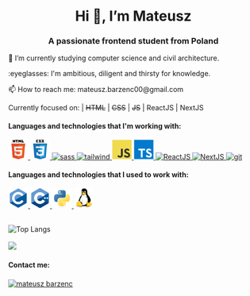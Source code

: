 <h1 align="center">Hi 👋, I’m Mateusz</h1>
<h3 align="center">A passionate frontend student from Poland</h3>
<p align="left">🌱 I’m currently studying computer science and civil architecture.</p>
<p>:eyeglasses: I'm ambitious, diligent and thirsty for knowledge.</p>
<p>📫 How to reach me: mateusz.barzenc00@gmail.com</p>
<p>Currently focused on: | <strike>HTML</strike> | <strike>CSS</strike> | <strike>JS</strike> | ReactJS | NextJS
<br>

<h4>Languages and technologies that I'm working with:</h4>
<p> 
  <a href="https://www.w3.org/html/" target="_blank" rel="noreferrer"> <img src="https://raw.githubusercontent.com/devicons/devicon/master/icons/html5/html5-original-wordmark.svg" alt="html5" width="40" height="40"/> </a> 
  <a href="https://www.w3schools.com/css/" target="_blank" rel="noreferrer"> <img src="https://raw.githubusercontent.com/devicons/devicon/master/icons/css3/css3-original-wordmark.svg" alt="css3" width="40" height="40"/> </a>
  <a href="https://sass-lang.com/" target="_blank" rel="noreferrer"> <img src="https://camo.githubusercontent.com/c38bf4a44750bd9b576a2259a5074dd277d63f0a412b5b1f31f54e516711ef5b/687474703a2f2f736173732d6c616e672e636f6d2f6173736574732f696d672f7374796c6567756964652f7365616c2d636f6c6f722d61656630333534632e706e67" alt="sass" width="40" height="40"/> </a> 
  <a href="https://tailwindcss.com/" target="_blank" rel="noreferrer"> <img src="https://upload.wikimedia.org/wikipedia/commons/thumb/d/d5/Tailwind_CSS_Logo.svg/2048px-Tailwind_CSS_Logo.svg.png" alt="tailwind" width="40" height="40"/> </a>
  <a href="https://developer.mozilla.org/en-US/docs/Web/JavaScript."_blank" rel="noreferrer"> <img src="https://raw.githubusercontent.com/devicons/devicon/master/icons/javascript/javascript-original.svg" alt="javascript" width="40" height="40"/> </a>
  <a href="https://www.typescriptlang.org/" target="_blank" rel="noreferrer"> <img src="https://raw.githubusercontent.com/devicons/devicon/master/icons/typescript/typescript-original.svg" alt="typescript" width="40" height="40"/> </a>
  <a href="https://reactjs.org/" target="_blank" rel="noreferrer"> <img src="https://upload.wikimedia.org/wikipedia/commons/thumb/a/a7/React-icon.svg/2300px-React-icon.svg.png" alt="ReactJS" width="40" height="40"/> </a>
  <a href="https://nextjs.org/" target="_blank" rel="noreferrer"> <img src="https://www.datocms-assets.com/75941/1657707878-nextjs_logo.png" alt="NextJS" width="40" height="40"/> </a>
  <a href="https://git-scm.com/" target="_blank" rel="noreferrer"> <img src="https://www.vectorlogo.zone/logos/git-scm/git-scm-icon.svg" alt="git" width="40" height="40"/> </a>
</p>

<h4>Languages and technologies that I used to work with:</h4>
  <a href="https://www.cprogramming.com/" target="_blank" rel="noreferrer"> <img src="https://raw.githubusercontent.com/devicons/devicon/master/icons/c/c-original.svg" alt="c" width="40" height="40"/> </a>
  <a href="https://www.w3schools.com/cpp/" target="_blank" rel="noreferrer"> <img src="https://raw.githubusercontent.com/devicons/devicon/master/icons/cplusplus/cplusplus-original.svg" alt="cplusplus" width="40" height="40"/> </a>
  <a href="https://www.python.org" target="_blank" rel="noreferrer"> <img src="https://raw.githubusercontent.com/devicons/devicon/master/icons/python/python-original.svg" alt="python" width="40" height="40"/> </a>
    <a href="https://www.linux.org/" target="_blank" rel="noreferrer"> <img src="https://raw.githubusercontent.com/devicons/devicon/master/icons/linux/linux-original.svg" alt="linux" width="40" height="40"/> </a>
    <br><br>

![Top Langs](https://github-readme-stats.vercel.app/api/top-langs/?username=mabarbar&layout=compact&theme=onedark&hide=html,shell,ruby)
<br><br>
![](https://komarev.com/ghpvc/?username=mabarbar&color=E06666&label=How+many+times+i+refreshed+my+Github+profile)

<!---
mabarbar/mabarbar is a ✨ special ✨ repository because its `README.md` (this file) appears on your GitHub profile.
You can click the Preview link to take a look at your changes.
--->

<h4 align="left">Contact me:</h4>
<p align="left">
<a href="https://www.linkedin.com/in/mateusz-barzenc-b718b821b/" target="blank"><img align="center" src="https://raw.githubusercontent.com/rahuldkjain/github-profile-readme-generator/master/src/images/icons/Social/linked-in-alt.svg" alt="mateusz barzenc" height="30" width="40" /></a>
</p>
